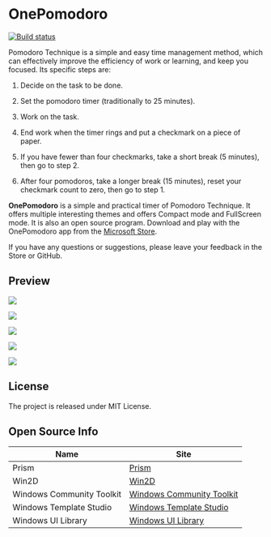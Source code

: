 # OnePomodoro

[![Build status](https://build.appcenter.ms/v0.1/apps/575beba1-9e41-4128-b6ff-135ef2d3c77b/branches/master/badge)](https://appcenter.ms)

Pomodoro Technique is a simple and easy time management method, which can effectively improve the efficiency of work or learning, and keep you focused. Its specific steps are:


1. Decide on the task to be done.

2. Set the pomodoro timer (traditionally to 25 minutes).

3. Work on the task.

4. End work when the timer rings and put a checkmark on a piece of paper.

5. If you have fewer than four checkmarks, take a short break (5 minutes), then go to step 2.

6. After four pomodoros, take a longer break (15 minutes), reset your checkmark count to zero, then go to step 1.

**OnePomodoro** is a simple and practical timer of Pomodoro Technique. It offers multiple interesting themes and offers Compact mode and FullScreen mode. It is also an open source program. 
Download and play with the OnePomodoro app from the [Microsoft Store](https://www.microsoft.com/zh-cn/p/onepomodoro/9nxpdp9gg880?activetab=pivot:overviewtab).


If you have any questions or suggestions, please leave your feedback in the Store or GitHub.


## Preview

![](https://raw.githubusercontent.com/DinoChan/OnePomodoro/master/overview.png)

![](https://raw.githubusercontent.com/DinoChan/OnePomodoro/master/pomodoros2.png)

![](https://raw.githubusercontent.com/DinoChan/OnePomodoro/master/longshadow.gif)

![](https://raw.githubusercontent.com/DinoChan/OnePomodoro/master/do_not_disturb.gif)

![](https://raw.githubusercontent.com/DinoChan/OnePomodoro/master/clip.gif)


## License

The project is released under MIT License.



## Open Source Info

| Name                      | Site                                                         |
| ------------------------- | ------------------------------------------------------------ |
| Prism                     | [Prism](https://github.com/PrismLibrary/Prism)               |
| Win2D                     | [Win2D](https://github.com/microsoft/Win2D)                  |
| Windows Community Toolkit | [Windows Community Toolkit](https://github.com/windows-toolkit/WindowsCommunityToolkit) |
| Windows Template Studio   | [Windows Template Studio](https://github.com/microsoft/WindowsTemplateStudio) |
| Windows UI Library        | [Windows UI Library](https://github.com/microsoft/microsoft-ui-xaml) |

